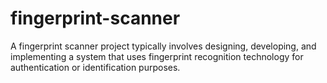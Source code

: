 # fingerprint-scanner
A fingerprint scanner project typically involves designing, developing, and implementing a system that uses fingerprint recognition technology for authentication or identification purposes. 
